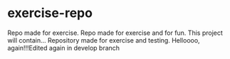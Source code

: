 # exercise-repo
Repo made for exercise.
Repo made for exercise and for fun.
This project will contain...
Repository made for exercise and testing.
Helloooo, again!!!Edited again in develop branch